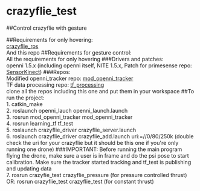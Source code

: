 # crazyflie_test
##Control crazyflie with gesture

##Requirements for only hovering:
<br/>[crazyflie_ros](https://www.github.com/whoenig/crazyflie_ros)
<br/>And this repo 
##Requirements for gesture control:
<br/>All the requirements for only hovering
###Drivers and patches:
<br/>openni 1.5.x (including openni itself, NITE 1.5.x, Patch for primesense repo: [SensorKinect](https://github.com/avin2/SensorKinect))
###Repos:
<br/>Modified openni_tracker repo: [mod_openni_tracker](https://github.com/hzheng40/mod_openni_tracker)
<br/>TF data processing repo: [tf_processing](https://github.com/hzheng40/learning_tf)
<br/>clone all the repos including this one and put them in your workspace
##To run the project:
<br/>1. catkin_make
<br/>2. roslaunch openni_lauch openni_launch.launch
<br/>3. rosrun mod_openni_tracker mod_openni_tracker
<br/>4. rosrun learning_tf tf_test
<br/>5. roslaunch crazyflie_driver crazyflie_server.launch
<br/>6. roslaunch crazyflie_driver crazyflie_add.launch uri:=//0/80/250k (double check the uri for your crazyflie but it should be this one if you're only running one drone)
###IMPORTANT: Before running the main program flying the drone, make sure a user is in frame and do the psi pose to start calibration. Make sure the tracker started tracking and tf_test is publishing and updating data
<br/>7. rosrun crazyfie_test crazyflie_pressure (for pressure controlled thrust)
<br/>OR: rosrun crazyflie_test crazyflie_test (for constant thrust)


